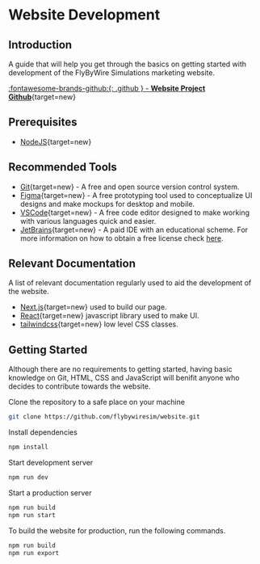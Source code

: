 # Website Development

## Introduction
A guide that will help you get through the basics on getting started with development of the FlyByWire Simulations marketing website.

 [:fontawesome-brands-github:{: .github } -  **Website Project Github**](https://github.com/flybywiresim/website){target=new}

## Prerequisites
- [NodeJS](https://nodejs.org/en/){target=new}

## Recommended Tools
- [Git](https://git-scm.com/){target=new} - A free and open source version control system.
- [Figma](https://www.figma.com/){target=new} - A free prototyping tool used to conceptualize UI designs and make mockups for desktop and mobile.
- [VSCode](https://code.visualstudio.com/){target=new} - A free code editor designed to make working with various languages quick and easier.
- [JetBrains](https://www.jetbrains.com/){target=new} - A paid IDE with an educational scheme. For more information on how to obtain a free license check [here](https://www.jetbrains.com/edu-products/).

## Relevant Documentation
A list of relevant documentation regularly used to aid the development of the website.

- [Next.js](https://nextjs.org){target=new} used to build our page.
- [React](https://reactjs.org/){target=new} javascript library used to make UI.
- [tailwindcss](https://tailwindcss.com/){target=new} low level CSS classes.

## Getting Started
Although there are no requirements to getting started, having basic knowledge on Git, HTML, CSS and JavaScript will benifit anyone who decides to contribute towards the website.

Clone the repository to a safe place on your machine
```sh
git clone https://github.com/flybywiresim/website.git
```

Install dependencies
```sh
npm install
```

Start development server
```sh
npm run dev
```

Start a production server
```sh
npm run build
npm run start
```
To build the website for production, run the following commands.
```sh
npm run build
npm run export
```
